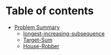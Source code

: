 # Table of contents

* [Problem Summary](README.md)
  * [longest-increasing-subsequence](longest-increasing-subsequence.md)
  * [Target-Sum](target-sum.md)
  * [House-Robber](house-robber.md)
